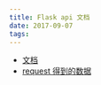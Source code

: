 ```yaml
---
title: Flask api 文档
date: 2017-09-07
tags:
---
```



- [ 文档 ](http://flask.pocoo.org/docs/0.12/api)
- [request 得到的数据](http://flask.pocoo.org/docs/0.12/api/#incoming-request-data)
